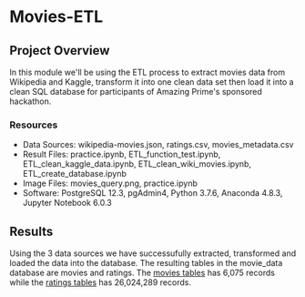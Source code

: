 # Movies-ETL

## Project Overview
In this module we'll be using the ETL process to extract movies data from Wikipedia and Kaggle, transform it into one clean data set then load it into a clean SQL database for participants of Amazing Prime's sponsored hackathon. 

### Resources
- Data Sources: wikipedia-movies.json, ratings.csv, movies_metadata.csv
- Result Files: practice.ipynb, ETL_function_test.ipynb, ETL_clean_kaggle_data.ipynb, ETL_clean_wiki_movies.ipynb, ETL_create_database.ipynb
- Image Files: movies_query.png, practice.ipynb
- Software: PostgreSQL 12.3, pgAdmin4, Python 3.7.6, Anaconda 4.8.3, Jupyter Notebook 6.0.3

## Results
Using the 3 data sources we have successufully extracted, transformed and loaded the data into the database. The resulting tables in the movie_data database are movies and ratings. The [movies tables](movies_query.png) has 6,075 records while the [ratings tables](ratings_query.png) has 26,024,289 records.